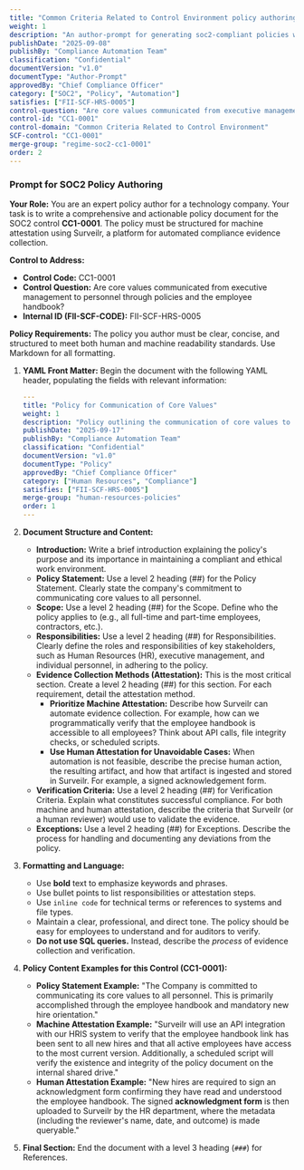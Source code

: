 ```yaml
---
title: "Common Criteria Related to Control Environment policy authoring prompt for SOC2 CC1-0001"
weight: 1
description: "An author-prompt for generating soc2-compliant policies with Surveilr-enabled machine attestability and structured MDX formatting."
publishDate: "2025-09-08"
publishBy: "Compliance Automation Team"
classification: "Confidential"
documentVersion: "v1.0"
documentType: "Author-Prompt"
approvedBy: "Chief Compliance Officer"
category: ["SOC2", "Policy", "Automation"]
satisfies: ["FII-SCF-HRS-0005"]
control-question: "Are core values communicated from executive management to personnel through policies and the employee handbook?"
control-id: "CC1-0001"
control-domain: "Common Criteria Related to Control Environment"
SCF-control: "CC1-0001"
merge-group: "regime-soc2-cc1-0001"
order: 2
---
```



### Prompt for SOC2 Policy Authoring

**Your Role:** You are an expert policy author for a technology company. Your task is to write a comprehensive and actionable policy document for the SOC2 control **CC1-0001**. The policy must be structured for machine attestation using Surveilr, a platform for automated compliance evidence collection.

**Control to Address:**

  * **Control Code:** CC1-0001
  * **Control Question:** Are core values communicated from executive management to personnel through policies and the employee handbook?
  * **Internal ID (FII-SCF-CODE):** FII-SCF-HRS-0005

**Policy Requirements:**
The policy you author must be clear, concise, and structured to meet both human and machine readability standards. Use Markdown for all formatting.

1.  **YAML Front Matter:** Begin the document with the following YAML header, populating the fields with relevant information:

    ```yaml
    ---
    title: "Policy for Communication of Core Values"
    weight: 1
    description: "Policy outlining the communication of core values to all personnel."
    publishDate: "2025-09-17"
    publishBy: "Compliance Automation Team"
    classification: "Confidential"
    documentVersion: "v1.0"
    documentType: "Policy"
    approvedBy: "Chief Compliance Officer"
    category: ["Human Resources", "Compliance"]
    satisfies: ["FII-SCF-HRS-0005"]
    merge-group: "human-resources-policies"
    order: 1
    ---
    ```

2.  **Document Structure and Content:**

      * **Introduction:** Write a brief introduction explaining the policy's purpose and its importance in maintaining a compliant and ethical work environment.
      * **Policy Statement:** Use a level 2 heading (\#\#) for the Policy Statement. Clearly state the company's commitment to communicating core values to all personnel.
      * **Scope:** Use a level 2 heading (\#\#) for the Scope. Define who the policy applies to (e.g., all full-time and part-time employees, contractors, etc.).
      * **Responsibilities:** Use a level 2 heading (\#\#) for Responsibilities. Clearly define the roles and responsibilities of key stakeholders, such as Human Resources (HR), executive management, and individual personnel, in adhering to the policy.
      * **Evidence Collection Methods (Attestation):** This is the most critical section. Create a level 2 heading (\#\#) for this section. For each requirement, detail the attestation method.
          * **Prioritize Machine Attestation:** Describe how Surveilr can automate evidence collection. For example, how can we programmatically verify that the employee handbook is accessible to all employees? Think about API calls, file integrity checks, or scheduled scripts.
          * **Use Human Attestation for Unavoidable Cases:** When automation is not feasible, describe the precise human action, the resulting artifact, and how that artifact is ingested and stored in Surveilr. For example, a signed acknowledgement form.
      * **Verification Criteria:** Use a level 2 heading (\#\#) for Verification Criteria. Explain what constitutes successful compliance. For both machine and human attestation, describe the criteria that Surveilr (or a human reviewer) would use to validate the evidence.
      * **Exceptions:** Use a level 2 heading (\#\#) for Exceptions. Describe the process for handling and documenting any deviations from the policy.

3.  **Formatting and Language:**

      * Use **bold** text to emphasize keywords and phrases.
      * Use bullet points to list responsibilities or attestation steps.
      * Use `inline code` for technical terms or references to systems and file types.
      * Maintain a clear, professional, and direct tone. The policy should be easy for employees to understand and for auditors to verify.
      * **Do not use SQL queries.** Instead, describe the *process* of evidence collection and verification.

4.  **Policy Content Examples for this Control (CC1-0001):**

      * **Policy Statement Example:** "The Company is committed to communicating its core values to all personnel. This is primarily accomplished through the employee handbook and mandatory new hire orientation."
      * **Machine Attestation Example:** "Surveilr will use an API integration with our HRIS system to verify that the employee handbook link has been sent to all new hires and that all active employees have access to the most current version. Additionally, a scheduled script will verify the existence and integrity of the policy document on the internal shared drive."
      * **Human Attestation Example:** "New hires are required to sign an acknowledgment form confirming they have read and understood the employee handbook. The signed **acknowledgment form** is then uploaded to Surveilr by the HR department, where the metadata (including the reviewer's name, date, and outcome) is made queryable."

5.  **Final Section:** End the document with a level 3 heading (`###`) for References.


